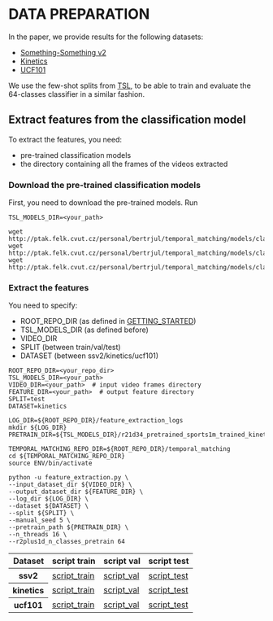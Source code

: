 # DATA PREPARATION

In the paper, we provide results for the following datasets:
* [Something-Something v2](https://developer.qualcomm.com/software/ai-datasets/something-something)
* [Kinetics](https://www.deepmind.com/open-source/kinetics)
* [UCF101](https://www.crcv.ucf.edu/data/UCF101.php)


We use the few-shot splits from 
[TSL](https://github.com/xianyongqin/few-shot-video-classification/data), to be able to train and
evaluate the 64-classes classifier in a similar fashion.




## Extract features from the classification model

To extract the features, you need:
* pre-trained classification models
* the directory containing all the frames of the videos extracted

### Download the pre-trained classification models
First, you need to download the pre-trained models. Run
```
TSL_MODELS_DIR=<your_path>

wget http://ptak.felk.cvut.cz/personal/bertrjul/temporal_matching/models/classification_pretraining/r21d34_pretrained_sports1m_trained_kinetics.pth
wget http://ptak.felk.cvut.cz/personal/bertrjul/temporal_matching/models/classification_pretraining/r21d34_pretrained_sports1m_trained_ssv2_no_hf.pth
wget http://ptak.felk.cvut.cz/personal/bertrjul/temporal_matching/models/classification_pretraining/r21d34_pretrained_sports1m_trained_ucf101.pth
```

### Extract the features
You need to specify:
* ROOT_REPO_DIR (as defined in [GETTING_STARTED](https://github.com/jbertrand89/temporal_matching/blob/main/GETTING_STARTED.md))
* TSL_MODELS_DIR (as defined before)
* VIDEO_DIR
* SPLIT (between train/val/test)
* DATASET (between ssv2/kinetics/ucf101)


```
ROOT_REPO_DIR=<your_repo_dir>
TSL_MODELS_DIR=<your_path>
VIDEO_DIR=<your_path>  # input video frames directory
FEATURE_DIR=<your_path>  # output feature directory
SPLIT=test
DATASET=kinetics

LOG_DIR=${ROOT_REPO_DIR}/feature_extraction_logs
mkdir ${LOG_DIR}
PRETRAIN_DIR=${TSL_MODELS_DIR}/r21d34_pretrained_sports1m_trained_kinetics.pth

TEMPORAL_MATCHING_REPO_DIR=${ROOT_REPO_DIR}/temporal_matching
cd ${TEMPORAL_MATCHING_REPO_DIR}
source ENV/bin/activate

python -u feature_extraction.py \
--input_dataset_dir ${VIDEO_DIR} \
--output_dataset_dir ${FEATURE_DIR} \
--log_dir ${LOG_DIR} \
--dataset ${DATASET} \
--split ${SPLIT} \
--manual_seed 5 \
--pretrain_path ${PRETRAIN_DIR} \
--n_threads 16 \
--r2plus1d_n_classes_pretrain 64 
```
<table>
  <thead>
    <tr style="text-align: right;">
      <th>Dataset</th>
      <th>script train</th>
      <th>script val</th>
      <th>script test </th>
    </tr>
  </thead>
  <tbody>
    <tr>
      <th>ssv2</th>
      <td><a href="http://ptak.felk.cvut.cz/personal/bertrjul/temporal_matching/scripts/feature_extraction/ssv2/extract_feature_train.sh">script_train</a></td>
      <td><a href="http://ptak.felk.cvut.cz/personal/bertrjul/temporal_matching/scripts/feature_extraction/ssv2/extract_feature_val.sh">script_val</a></td>
      <td><a href="http://ptak.felk.cvut.cz/personal/bertrjul/temporal_matching/scripts/feature_extraction/ssv2/extract_feature_test.sh">script_test</a></td>
    </tr>
    <tr>
      <th>kinetics</th>
      <td><a href="http://ptak.felk.cvut.cz/personal/bertrjul/temporal_matching/scripts/feature_extraction/kinetics/extract_feature_train.sh">script_train</a></td>
      <td><a href="http://ptak.felk.cvut.cz/personal/bertrjul/temporal_matching/scripts/feature_extraction/kinetics/extract_feature_val.sh">script_val</a></td>
      <td><a href="http://ptak.felk.cvut.cz/personal/bertrjul/temporal_matching/scripts/feature_extraction/kinetics/extract_feature_test.sh">script_test</a></td>
    </tr>
    <tr>
      <th>ucf101</th>
            <td><a href="http://ptak.felk.cvut.cz/personal/bertrjul/temporal_matching/scripts/feature_extraction/ucf101/extract_feature_train.sh">script_train</a></td>
      <td><a href="http://ptak.felk.cvut.cz/personal/bertrjul/temporal_matching/scripts/feature_extraction/ucf101/extract_feature_val.sh">script_val</a></td>
      <td><a href="http://ptak.felk.cvut.cz/personal/bertrjul/temporal_matching/scripts/feature_extraction/ucf101/extract_feature_test.sh">script_test</a></td>
    </tr>
  </tbody>
</table>

